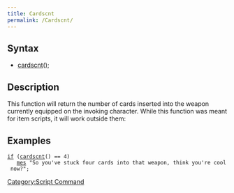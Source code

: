 ```yaml
---
title: Cardscnt
permalink: /Cardscnt/
---
```


Syntax
------

-   [cardscnt](/cardscnt "wikilink")();

Description
-----------

This function will return the number of cards inserted into the weapon currently equipped on the invoking character. While this function was meant for item scripts, it will work outside them:

Examples
--------

[`if`](/if "wikilink")` (`[`cardscnt`](/cardscnt "wikilink")`() == 4)`
`   `[`mes`](/mes "wikilink")` "So you've stuck four cards into that weapon, think you're cool now?";`

[Category:Script Command](/Category:Script_Command "wikilink")